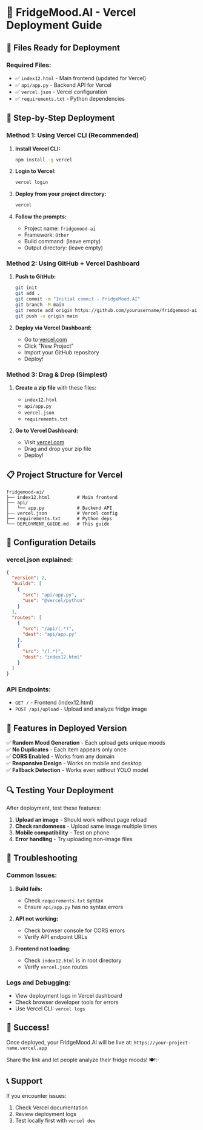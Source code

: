 # 🚀 FridgeMood.AI - Vercel Deployment Guide

## 📁 Files Ready for Deployment

### **Required Files:**
- ✅ `index12.html` - Main frontend (updated for Vercel)
- ✅ `api/app.py` - Backend API for Vercel
- ✅ `vercel.json` - Vercel configuration
- ✅ `requirements.txt` - Python dependencies

## 🔧 **Step-by-Step Deployment**

### **Method 1: Using Vercel CLI (Recommended)**

1. **Install Vercel CLI:**
   ```bash
   npm install -g vercel
   ```

2. **Login to Vercel:**
   ```bash
   vercel login
   ```

3. **Deploy from your project directory:**
   ```bash
   vercel
   ```

4. **Follow the prompts:**
   - Project name: `fridgemood-ai`
   - Framework: `Other`
   - Build command: (leave empty)
   - Output directory: (leave empty)

### **Method 2: Using GitHub + Vercel Dashboard**

1. **Push to GitHub:**
   ```bash
   git init
   git add .
   git commit -m "Initial commit - FridgeMood.AI"
   git branch -M main
   git remote add origin https://github.com/yourusername/fridgemood-ai.git
   git push -u origin main
   ```

2. **Deploy via Vercel Dashboard:**
   - Go to [vercel.com](https://vercel.com)
   - Click "New Project"
   - Import your GitHub repository
   - Deploy!

### **Method 3: Drag & Drop (Simplest)**

1. **Create a zip file** with these files:
   - `index12.html`
   - `api/app.py`
   - `vercel.json`
   - `requirements.txt`

2. **Go to Vercel Dashboard:**
   - Visit [vercel.com](https://vercel.com)
   - Drag and drop your zip file
   - Deploy!

## 📋 **Project Structure for Vercel**

```
fridgemood-ai/
├── index12.html          # Main frontend
├── api/
│   └── app.py            # Backend API
├── vercel.json           # Vercel config
├── requirements.txt      # Python deps
└── DEPLOYMENT_GUIDE.md   # This guide
```

## 🔧 **Configuration Details**

### **vercel.json explained:**
```json
{
  "version": 2,
  "builds": [
    {
      "src": "api/app.py",
      "use": "@vercel/python"
    }
  ],
  "routes": [
    {
      "src": "/api/(.*)",
      "dest": "api/app.py"
    },
    {
      "src": "/(.*)",
      "dest": "index12.html"
    }
  ]
}
```

### **API Endpoints:**
- `GET /` - Frontend (index12.html)
- `POST /api/upload` - Upload and analyze fridge image

## 🎯 **Features in Deployed Version**

✅ **Random Mood Generation** - Each upload gets unique moods  
✅ **No Duplicates** - Each item appears only once  
✅ **CORS Enabled** - Works from any domain  
✅ **Responsive Design** - Works on mobile and desktop  
✅ **Fallback Detection** - Works even without YOLO model  

## 🔍 **Testing Your Deployment**

After deployment, test these features:

1. **Upload an image** - Should work without page reload
2. **Check randomness** - Upload same image multiple times
3. **Mobile compatibility** - Test on phone
4. **Error handling** - Try uploading non-image files

## 🐛 **Troubleshooting**

### **Common Issues:**

1. **Build fails:**
   - Check `requirements.txt` syntax
   - Ensure `api/app.py` has no syntax errors

2. **API not working:**
   - Check browser console for CORS errors
   - Verify API endpoint URLs

3. **Frontend not loading:**
   - Check `index12.html` is in root directory
   - Verify `vercel.json` routes

### **Logs and Debugging:**
- View deployment logs in Vercel dashboard
- Check browser developer tools for errors
- Use Vercel CLI: `vercel logs`

## 🎉 **Success!**

Once deployed, your FridgeMood.AI will be live at:
`https://your-project-name.vercel.app`

Share the link and let people analyze their fridge moods! 🍽️✨

## 📞 **Support**

If you encounter issues:
1. Check Vercel documentation
2. Review deployment logs
3. Test locally first with `vercel dev`
